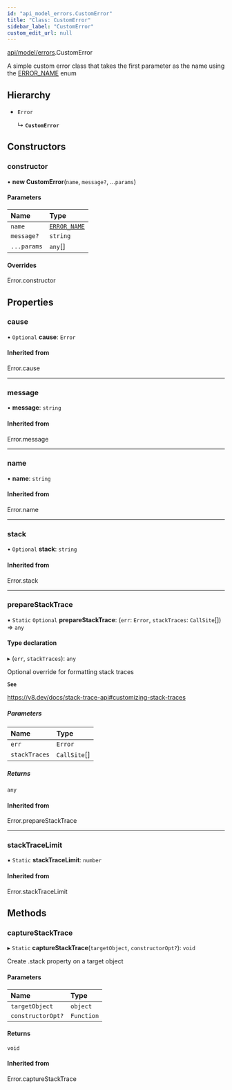 ```yaml
---
id: "api_model_errors.CustomError"
title: "Class: CustomError"
sidebar_label: "CustomError"
custom_edit_url: null
---
```


[api/model/errors](/api/modules/api_model_errors.md).CustomError

A simple custom error class that takes the first parameter as the name using the [ERROR_NAME](/api/enums/api_model_errors.ERROR_NAME.md) enum

## Hierarchy

- `Error`

  ↳ **`CustomError`**

## Constructors

### constructor

• **new CustomError**(`name`, `message?`, ...`params`)

#### Parameters

| Name | Type |
| :------ | :------ |
| `name` | [`ERROR_NAME`](/api/enums/api_model_errors.ERROR_NAME.md) |
| `message?` | `string` |
| `...params` | `any`[] |

#### Overrides

Error.constructor

## Properties

### cause

• `Optional` **cause**: `Error`

#### Inherited from

Error.cause

___

### message

• **message**: `string`

#### Inherited from

Error.message

___

### name

• **name**: `string`

#### Inherited from

Error.name

___

### stack

• `Optional` **stack**: `string`

#### Inherited from

Error.stack

___

### prepareStackTrace

▪ `Static` `Optional` **prepareStackTrace**: (`err`: `Error`, `stackTraces`: `CallSite`[]) => `any`

#### Type declaration

▸ (`err`, `stackTraces`): `any`

Optional override for formatting stack traces

**`See`**

https://v8.dev/docs/stack-trace-api#customizing-stack-traces

##### Parameters

| Name | Type |
| :------ | :------ |
| `err` | `Error` |
| `stackTraces` | `CallSite`[] |

##### Returns

`any`

#### Inherited from

Error.prepareStackTrace

___

### stackTraceLimit

▪ `Static` **stackTraceLimit**: `number`

#### Inherited from

Error.stackTraceLimit

## Methods

### captureStackTrace

▸ `Static` **captureStackTrace**(`targetObject`, `constructorOpt?`): `void`

Create .stack property on a target object

#### Parameters

| Name | Type |
| :------ | :------ |
| `targetObject` | `object` |
| `constructorOpt?` | `Function` |

#### Returns

`void`

#### Inherited from

Error.captureStackTrace
